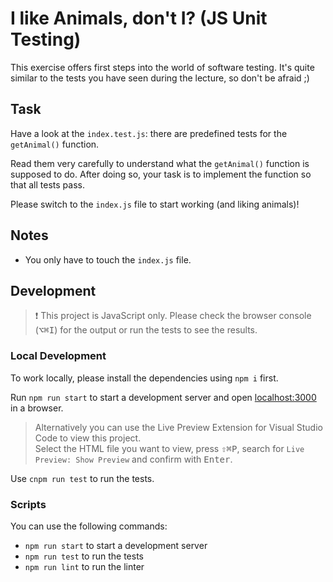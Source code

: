 # I like Animals, don't I? (JS Unit Testing)

This exercise offers first steps into the world of software testing. It's quite similar to the tests you have seen during the lecture, so don't be afraid ;)

## Task

Have a look at the `index.test.js`: there are predefined tests for the `getAnimal()` function.

Read them very carefully to understand what the `getAnimal()` function is supposed to do. After doing so, your task is to implement the function so that all tests pass.

Please switch to the `index.js` file to start working (and liking animals)!

## Notes

- You only have to touch the `index.js` file.

## Development

> ❗️ This project is JavaScript only. Please check the browser console (<kbd>⌥</kbd><kbd>⌘</kbd><kbd>I</kbd>) for the output or run the tests to see the results.

### Local Development

To work locally, please install the dependencies using `npm i` first.

Run `npm run start` to start a development server and open [localhost:3000](http://localhost:3000) in a browser.

> Alternatively you can use the Live Preview Extension for Visual Studio Code to view this project.  
> Select the HTML file you want to view, press <kbd>⇧</kbd><kbd>⌘</kbd><kbd>P</kbd>, search for `Live Preview: Show Preview` and confirm with <kbd>Enter</kbd>.

Use `cnpm run test` to run the tests.

### Scripts

You can use the following commands:

- `npm run start` to start a development server
- `npm run test` to run the tests
- `npm run lint` to run the linter
